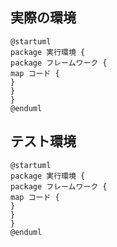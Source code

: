 ## 実際の環境

```
@startuml
package 実行環境 {
package フレームワーク {
map コード {
}
}
}
@enduml
```

## テスト環境

```
@startuml
package 実行環境 {
package フレームワーク {
map コード {
}
}
}
@enduml
```
